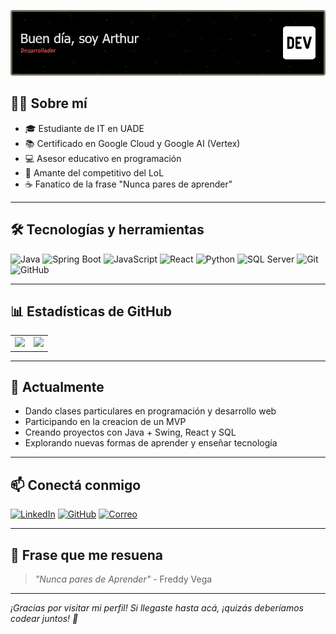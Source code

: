 ![Header](./github-header-image.png)

## 🧑‍💻 Sobre mí

- 🎓 Estudiante de IT en UADE
- 📚 Certificado en Google Cloud y Google AI (Vertex)
- 💻 Asesor educativo en programación 
- 🧠 Amante del competitivo del LoL
- ☕ Fanatico de la frase "Nunca pares de aprender"  

---

## 🛠️ Tecnologías y herramientas

![Java](https://img.shields.io/badge/-Java-333?style=flat&logo=java)
![Spring Boot](https://img.shields.io/badge/-SpringBoot-333?style=flat&logo=springboot)
![JavaScript](https://img.shields.io/badge/-JavaScript-333?style=flat&logo=javascript)
![React](https://img.shields.io/badge/-React-333?style=flat&logo=react)
![Python](https://img.shields.io/badge/-Python-333?style=flat&logo=python)
![SQL Server](https://img.shields.io/badge/-SQL%20Server-333?style=flat&logo=microsoft-sql-server)
![Git](https://img.shields.io/badge/-Git-333?style=flat&logo=git)
![GitHub](https://img.shields.io/badge/-GitHub-333?style=flat&logo=github)

---

## 📊 Estadísticas de GitHub

<table>
  <tr>
    <td>
      <img height="155px" src="https://github-readme-stats.vercel.app/api?username=arthurcalvarez&show_icons=true&theme=radical&hide_border=true&count_private=true" />
    </td>
    <td>
      <img height="195px" src="https://github-readme-stats.vercel.app/api/top-langs/?username=arthurcalvarez&layout=compact&theme=radical&hide_border=true" />
    </td>
  </tr>
</table>

---

## 🌱 Actualmente

- Dando clases particulares en programación y desarrollo web  
- Participando en la creacion de un MVP
- Creando proyectos con Java + Swing, React y SQL  
- Explorando nuevas formas de aprender y enseñar tecnología  

---

## 📫 Conectá conmigo

[![LinkedIn](https://img.shields.io/badge/-LinkedIn-blue?style=flat&logo=linkedin)](https://linkedin.com/in/arthurcalvarez)
[![GitHub](https://img.shields.io/badge/-GitHub-333?style=flat&logo=github)](https://github.com/arthurcalvarez)
[![Correo](https://img.shields.io/badge/-Email-333?style=flat&logo=gmail)](mailto:object.arthur@gmail.com)

---

## 🧠 Frase que me resuena 

> *"Nunca pares de Aprender"* - Freddy Vega

---


*¡Gracias por visitar mi perfil! Si llegaste hasta acá, ¡quizás deberíamos codear juntos! 🚀*
